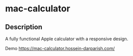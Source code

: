 # mac-calculator

## Description

A fully functional Apple calculator with a responsive design.

Demo https://mac-calculator.hossein-darparish.com/
